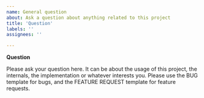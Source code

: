 ```yaml
---
name: General question
about: Ask a question about anything related to this project
title: 'Question'
labels: ''
assignees: ''

---
```


**Question**

Please ask your question here. It can be about the usage of this project, the internals, the implementation or whatever interests you.
Please use the BUG template for bugs, and the FEATURE REQUEST template for feature requests.
